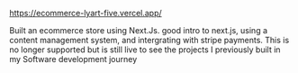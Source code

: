 https://ecommerce-lyart-five.vercel.app/

Built an ecommerce store using Next.Js. good intro to next.js, using a content management system, and intergrating with stripe payments. This is no longer supported but is still live to see the projects I previously built in my Software development journey
